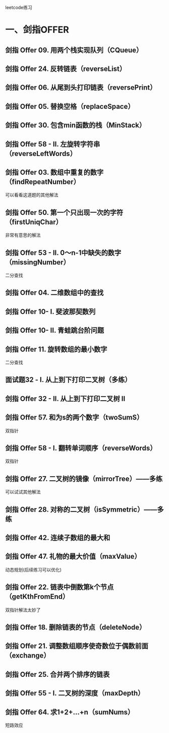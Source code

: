 leetcode练习

# 一、剑指OFFER
## 剑指 Offer 09. 用两个栈实现队列（CQueue）


## 剑指 Offer 24. 反转链表（reverseList）

## 剑指 Offer 06. 从尾到头打印链表（reversePrint）

## 剑指 Offer 05. 替换空格（replaceSpace）

## 剑指 Offer 30. 包含min函数的栈（MinStack）

## 剑指 Offer 58 - II. 左旋转字符串（reverseLeftWords）

## 剑指 Offer 03. 数组中重复的数字（findRepeatNumber）
可以看看这道题的其他解法

## 剑指 Offer 50. 第一个只出现一次的字符（firstUniqChar）
非常有意思的解法

## 剑指 Offer 53 - II. 0～n-1中缺失的数字（missingNumber）
二分查找

## 剑指 Offer 04. 二维数组中的查找

## 剑指 Offer 10- I. 斐波那契数列

## 剑指 Offer 10- II. 青蛙跳台阶问题

## 剑指 Offer 11. 旋转数组的最小数字
二分查找

## 面试题32 - I. 从上到下打印二叉树（多练）

## 剑指 Offer 32 - II. 从上到下打印二叉树 II

## 剑指 Offer 57. 和为s的两个数字（twoSumS）
双指针

## 剑指 Offer 58 - I. 翻转单词顺序（reverseWords）
双指针

## 剑指 Offer 27. 二叉树的镜像（mirrorTree）——多练
可以试试其他解法

## 剑指 Offer 28. 对称的二叉树（isSymmetric）——多练

## 剑指 Offer 42. 连续子数组的最大和

## 剑指 Offer 47. 礼物的最大价值（maxValue）
动态规划(后续练习可以优化)

## 剑指 Offer 22. 链表中倒数第k个节点（getKthFromEnd）
双指针解法太妙了

## 剑指 Offer 18. 删除链表的节点（deleteNode）

## 剑指 Offer 21. 调整数组顺序使奇数位于偶数前面（exchange）

## 剑指 Offer 25. 合并两个排序的链表

## 剑指 Offer 55 - I. 二叉树的深度（maxDepth）

## 剑指 Offer 64. 求1+2+…+n（sumNums）
短路效应